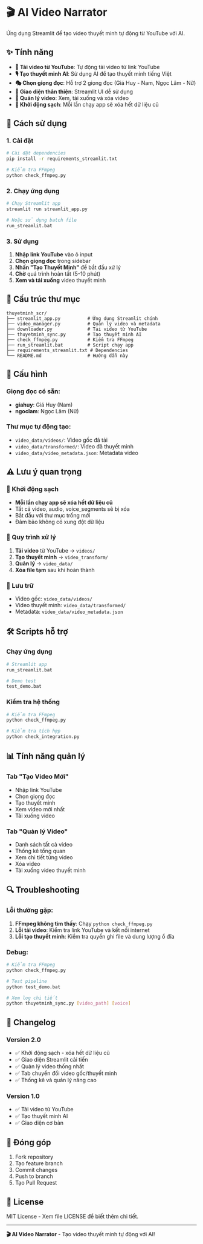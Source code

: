 # 🎬 AI Video Narrator

Ứng dụng Streamlit để tạo video thuyết minh tự động từ YouTube với AI.

## ✨ Tính năng

- **🎥 Tải video từ YouTube**: Tự động tải video từ link YouTube
- **🎙️ Tạo thuyết minh AI**: Sử dụng AI để tạo thuyết minh tiếng Việt
- **🎭 Chọn giọng đọc**: Hỗ trợ 2 giọng đọc (Giá Huy - Nam, Ngọc Lâm - Nữ)
- **📱 Giao diện thân thiện**: Streamlit UI dễ sử dụng
- **🔄 Quản lý video**: Xem, tải xuống và xóa video
- **🧹 Khởi động sạch**: Mỗi lần chạy app sẽ xóa hết dữ liệu cũ

## 🚀 Cách sử dụng

### 1. Cài đặt

```bash
# Cài đặt dependencies
pip install -r requirements_streamlit.txt

# Kiểm tra FFmpeg
python check_ffmpeg.py
```

### 2. Chạy ứng dụng

```bash
# Chạy Streamlit app
streamlit run streamlit_app.py

# Hoặc sử dụng batch file
run_streamlit.bat
```

### 3. Sử dụng

1. **Nhập link YouTube** vào ô input
2. **Chọn giọng đọc** trong sidebar
3. **Nhấn "Tạo Thuyết Minh"** để bắt đầu xử lý
4. **Chờ** quá trình hoàn tất (5-10 phút)
5. **Xem và tải xuống** video thuyết minh

## 📁 Cấu trúc thư mục

```
thuyetminh_scr/
├── streamlit_app.py          # Ứng dụng Streamlit chính
├── video_manager.py          # Quản lý video và metadata
├── downloader.py             # Tải video từ YouTube
├── thuyetminh_sync.py        # Tạo thuyết minh AI
├── check_ffmpeg.py           # Kiểm tra FFmpeg
├── run_streamlit.bat         # Script chạy app
├── requirements_streamlit.txt # Dependencies
└── README.md                 # Hướng dẫn này
```

## 🔧 Cấu hình

### Giọng đọc có sẵn:
- **giahuy**: Giá Huy (Nam)
- **ngoclam**: Ngọc Lâm (Nữ)

### Thư mục tự động tạo:
- `video_data/videos/`: Video gốc đã tải
- `video_data/transformed/`: Video đã thuyết minh
- `video_data/video_metadata.json`: Metadata video

## ⚠️ Lưu ý quan trọng

### 🧹 Khởi động sạch
- **Mỗi lần chạy app sẽ xóa hết dữ liệu cũ**
- Tất cả video, audio, voice_segments sẽ bị xóa
- Bắt đầu với thư mục trống mới
- Đảm bảo không có xung đột dữ liệu

### 🔄 Quy trình xử lý
1. **Tải video** từ YouTube → `videos/`
2. **Tạo thuyết minh** → `video_transform/`
3. **Quản lý** → `video_data/`
4. **Xóa file tạm** sau khi hoàn thành

### 💾 Lưu trữ
- Video gốc: `video_data/videos/`
- Video thuyết minh: `video_data/transformed/`
- Metadata: `video_data/video_metadata.json`

## 🛠️ Scripts hỗ trợ

### Chạy ứng dụng
```bash
# Streamlit app
run_streamlit.bat

# Demo test
test_demo.bat
```

### Kiểm tra hệ thống
```bash
# Kiểm tra FFmpeg
python check_ffmpeg.py

# Kiểm tra tích hợp
python check_integration.py
```

## 📊 Tính năng quản lý

### Tab "Tạo Video Mới"
- Nhập link YouTube
- Chọn giọng đọc
- Tạo thuyết minh
- Xem video mới nhất
- Tải xuống video

### Tab "Quản lý Video"
- Danh sách tất cả video
- Thống kê tổng quan
- Xem chi tiết từng video
- Xóa video
- Tải xuống video thuyết minh

## 🔍 Troubleshooting

### Lỗi thường gặp:
1. **FFmpeg không tìm thấy**: Chạy `python check_ffmpeg.py`
2. **Lỗi tải video**: Kiểm tra link YouTube và kết nối internet
3. **Lỗi tạo thuyết minh**: Kiểm tra quyền ghi file và dung lượng ổ đĩa

### Debug:
```bash
# Kiểm tra FFmpeg
python check_ffmpeg.py

# Test pipeline
python test_demo.bat

# Xem log chi tiết
python thuyetminh_sync.py [video_path] [voice]
```

## 📝 Changelog

### Version 2.0
- ✅ Khởi động sạch - xóa hết dữ liệu cũ
- ✅ Giao diện Streamlit cải tiến
- ✅ Quản lý video thống nhất
- ✅ Tab chuyển đổi video gốc/thuyết minh
- ✅ Thống kê và quản lý nâng cao

### Version 1.0
- ✅ Tải video từ YouTube
- ✅ Tạo thuyết minh AI
- ✅ Giao diện cơ bản

## 🤝 Đóng góp

1. Fork repository
2. Tạo feature branch
3. Commit changes
4. Push to branch
5. Tạo Pull Request

## 📄 License

MIT License - Xem file LICENSE để biết thêm chi tiết.

---

**🎬 AI Video Narrator** - Tạo video thuyết minh tự động với AI! 
